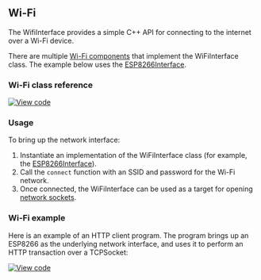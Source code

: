 ## Wi-Fi

The WifiInterface provides a simple C++ API for connecting to the internet over a Wi-Fi device.

There are multiple <a href="https://os.mbed.com/components/cat/wifi/" target="_blank">Wi-Fi components</a> that implement the WiFiInterface class. The example below uses the <a href="https://github.com/armmbed/esp8266-driver" target="_blank">ESP8266Interface</a>.

### Wi-Fi class reference

[![View code](https://www.mbed.com/embed/?type=library)](https://os.mbed.com/docs/v5.6/mbed-os-api-doxy/class_wi_fi_interface.html)

### Usage

To bring up the network interface:

1. Instantiate an implementation of the WiFiInterface class (for example, the <a href="https://github.com/armmbed/esp8266-driver" target="_blank">ESP8266Interface</a>).
1. Call the `connect` function with an SSID and password for the Wi-Fi network.
1. Once connected, the WiFiInterface can be used as a target for opening <a href="/docs/v5.6/reference/network-socket-overview.html" target="_blank">network sockets</a>.

### Wi-Fi example

Here is an example of an HTTP client program. The program brings up an ESP8266 as the underlying network interface, and uses it to perform an HTTP transaction over a TCPSocket:

[![View code](https://www.mbed.com/embed/?url=https://os.mbed.com/teams/mbed_example/code/TCPSocketWiFi_Example/)](https://os.mbed.com/teams/mbed_example/code/TCPSocketWiFi_Example/file/6a4e57edc2b2/main.cpp)
